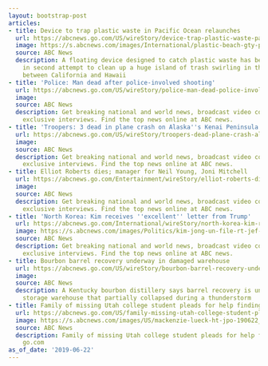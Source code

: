 ```yaml
---
layout: bootstrap-post
articles:
- title: Device to trap plastic waste in Pacific Ocean relaunches
  url: https://abcnews.go.com/US/wireStory/device-trap-plastic-waste-pacific-ocean-relaunches-63887365
  image: https://s.abcnews.com/images/International/plastic-beach-gty-ps-190516_hpMain_16x9_992.jpg
  source: ABC News
  description: A floating device designed to catch plastic waste has been redeployed
    in second attempt to clean up a huge island of trash swirling in the Pacific Ocean
    between California and Hawaii
- title: 'Police: Man dead after police-involved shooting'
  url: https://abcnews.go.com/US/wireStory/police-man-dead-police-involved-shooting-63887339
  image: 
  source: ABC News
  description: Get breaking national and world news, broadcast video coverage, and
    exclusive interviews. Find the top news online at ABC news.
- title: 'Troopers: 3 dead in plane crash on Alaska''s Kenai Peninsula'
  url: https://abcnews.go.com/US/wireStory/troopers-dead-plane-crash-alaskas-kenai-peninsula-63886774
  image: 
  source: ABC News
  description: Get breaking national and world news, broadcast video coverage, and
    exclusive interviews. Find the top news online at ABC news.
- title: Elliot Roberts dies; manager for Neil Young, Joni Mitchell
  url: https://abcnews.go.com/Entertainment/wireStory/elliot-roberts-dies-manager-neil-young-joni-mitchell-63886200
  image: 
  source: ABC News
  description: Get breaking national and world news, broadcast video coverage, and
    exclusive interviews. Find the top news online at ABC news.
- title: 'North Korea: Kim receives ''excellent'' letter from Trump'
  url: https://abcnews.go.com/International/wireStory/north-korea-kim-receives-excellent-letter-trump-63886199
  image: https://s.abcnews.com/images/Politics/kim-jong-un-file-rt-jef-190521_hpMain_16x9_992.jpg
  source: ABC News
  description: Get breaking national and world news, broadcast video coverage, and
    exclusive interviews. Find the top news online at ABC news.
- title: Bourbon barrel recovery underway in damaged warehouse
  url: https://abcnews.go.com/US/wireStory/bourbon-barrel-recovery-underway-damaged-warehouse-63886099
  image: 
  source: ABC News
  description: A Kentucky bourbon distillery says barrel recovery is underway at a
    storage warehouse that partially collapsed during a thunderstorm
- title: Family of missing Utah college student pleads for help finding her
  url: https://abcnews.go.com/US/family-missing-utah-college-student-pleads-finding/story?id=63880560
  image: https://s.abcnews.com/images/US/mackenzie-lueck-ht-jpo-190622_hpMain_16x9_992.jpg
  source: ABC News
  description: Family of missing Utah college student pleads for help finding her
    go.com
as_of_date: '2019-06-22'
---
```


